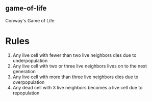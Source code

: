 ## game-of-life
Conway's Game of Life

# Rules
1. Any live cell with fewer than two live neighbors dies due to underpopulation
2. Any live cell with two or three live neighbors lives on to the next generation
3. Any live cell with more than three live neighbors dies due to overpopulation
4. Any dead cell with 3 live neighbors becomes a live cell due to repopulation